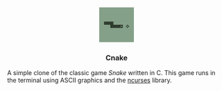 <br />
<p align="center">
  <a href="https://github.com/OfficialScragg/Cnake">
    <img src="assets/logo.png" alt="Logo" width="80" height="80">
  </a>
  <h3 align="center">Cnake</h3>
</p>

A simple clone of the classic game <i>Snake</i> written in C.
This game runs in the terminal using ASCII graphics and the [ncurses](https://en.wikipedia.org/wiki/Ncurses) library.

